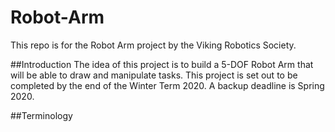 # Robot-Arm
This repo is for the Robot Arm project by the Viking Robotics Society.

##Introduction
The idea of this project is to build a 5-DOF Robot Arm that will be able to draw and manipulate tasks. This project is set out to be completed by the end of the Winter Term 2020. A backup deadline is Spring 2020.

##Terminology

